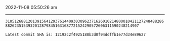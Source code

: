 2022-11-08 05:50:26 am

---

`310512688120139156412937614409303096237162601021480001042112724848828688262351539320128798451631687721524290572606311590248214907`

`Latest commit SHA is: 12192c2f4925188b3d0f94ddffb1e77d34e89627 `
